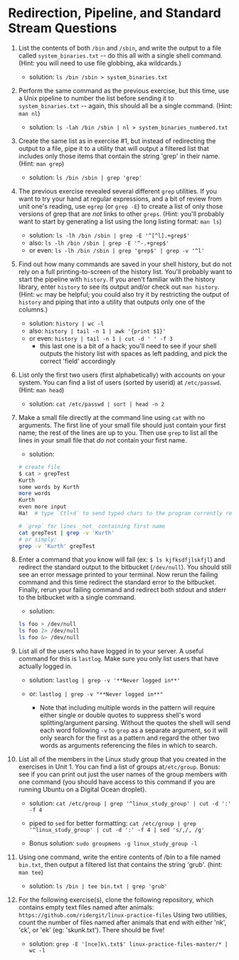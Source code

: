 # Redirection, Pipeline, and Standard Stream Questions

1. List the contents of both `/bin` and `/sbin`, and write the output to a file called `system_binaries.txt` -- do this all with a single shell command. (Hint: you will need to use file globbing, aka wildcards.)

    - solution: `ls /bin /sbin > system_binaries.txt`

1. Perform the same command as the previous exercise, but this time, use a Unix pipeline to number the list before sending it to `system_binaries.txt` -- again, this should all be a single command. (Hint: `man nl`)

    - solution: `ls -lah /bin /sbin | nl > system_binaries_numbered.txt`

1. Create the same list as in exercise #1, but instead of redirecting the output to a file, pipe it to a utility that will output a filtered list that includes only those items that contain the string 'grep' in their name. (Hint: `man grep`)

    - solution: `ls /bin /sbin | grep 'grep'`

1. The previous exercise revealed several different `grep` utilities. If you want to try your hand at regular expressions, and a bit of review from unit one's reading, use `egrep` (or `grep -E`) to create a list of only those versions of grep that are _not_ links to other `greps`. (Hint: you'll probably want to start by generating a list using the long listing format: `man ls`)

    - solution: `ls -lh /bin /sbin | grep -E '^[^l].+grep$'`
    - also: `ls -lh /bin /sbin | grep -E '^-.+grep$'`
    - or even: `ls -lh /bin /sbin | grep 'grep$' | grep -v '^l'`

1. Find out how many commands are saved in your shell history, but do not rely on a full printing-to-screen of the history list. You'll probably want to start the pipeline with `history`. If you aren't familiar with the history library, enter `history` to see its output and/or check out `man history`. (Hint: `wc` may be helpful; you could also try it by restricting the output of `history` and piping that into a utility that outputs only one of the columns.)

    - solution: `history | wc -l`
    - also: `history | tail -n 1 | awk '{print $1}'`
    - or even: `history | tail -n 1 | cut -d ' ' -f 3`
      - this last one is a bit of a hack; you'll need to see if your shell outputs the history list with spaces as left padding, and pick the correct 'field' accordingly

1. List only the first two users (first alphabetically) with accounts on your system. You can find a list of users (sorted by userid) at `/etc/passwd`. (Hint: `man head`)

    - solution: `cat /etc/passwd | sort | head -n 2`

1. Make a small file directly at the command line using `cat` with no arguments. The first line of your small file should just contain your first name; the rest of the lines are up to you. Then use `grep` to list all the lines in your small file that *do not* contain your first name.

    - solution:
    ```bash
    # create file
    $ cat > grepTest
    Kurth
    some words by Kurth
    more words
    Kurth
    even more input
    Ha!  # type `Ctl+d` to send typed chars to the program currently reading from the terminal

    # `grep` for lines _not_ containing first name
    cat grepTest | grep -v 'Kurth'
    # or simply: 
    grep -v 'Kurth' grepTest
   ```

1. Enter a command that you know will fail (ex: `$ ls kjfksdfjlskfjl`) and redirect the standard output to the bitbucket (`/dev/null`). You should still see an error message printed to your terminal. Now rerun the failing command and this time redirect the standard error to the bitbucket. Finally, rerun your failing command and redirect both stdout and stderr to the bitbucket with a single command.

    - solution:
    ```bash
    ls foo > /dev/null
    ls foo 2> /dev/null
    ls foo &> /dev/null
   ```

1. List all of the users who have logged in to your server. A useful command for this is ​`lastlog​`. Make sure you only list users that have actually logged in.

    - solution: `lastlog | grep -v '**Never logged in**'`
    - or: `lastlog | grep -v "**Never logged in**"`

        - Note that including multiple words in the pattern will require either single or double quotes to suppress shell's word splitting/argument parsing. Without the quotes the shell will send each word following `-v` to `grep` as a separate argument, so it will only search for the first as a pattern and regard the other two words as arguments referencing the files in which to search.

1. List all of the members in the Linux study group that you created in the exercises in Unit 1. You can find a list of groups at ​`/etc/group​`. Bonus: see if you can print out just the user names of the group members with one command (you should have access to this command if you are running Ubuntu on a Digital Ocean droplet).

    - solution: `cat /etc/group | grep '^linux_study_group' | cut -d ':' -f 4`
    - piped to `sed` for better formatting: `cat /etc/group | grep '^linux_study_group' | cut -d ':' -f 4 | sed 's/,/, /g'`

    - Bonus solution: `sudo groupmems -g linux_study_group -l`

1. Using one command, write the entire contents of /bin to a file named `bin.txt`, then output a filtered list that contains the string 'grub'. (hint: `man tee`)

    - solution: `ls /bin | tee bin.txt | grep 'grub'`

1. For the following exercise(s), clone the following repository, which contains empty text files named after animals: `https://github.com/ridergit/linux-practice-files`
Using two utilities, count the number of files named after animals that end with either 'nk', 'ck', or 'ek' (eg: 'skunk.txt'). There should be five!

    - solution: `grep -E '[nce]k\.txt$' linux-practice-files-master/* | wc -l`
